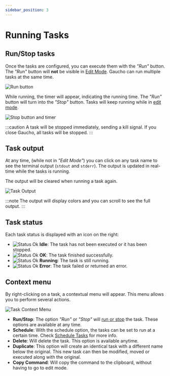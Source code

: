 ```yaml
---
sidebar_position: 3
---
```


# Running Tasks

## Run/Stop tasks

Once the tasks are configured, you can execute them with the _"Run"_ button.
The _"Run"_ button will **not** be visible in [Edit Mode](/docs/getting-started/creating-tasks#edit-mode).
Gaucho can run multiple tasks at the same time.

![Run button](/img/docs/run_button.png)

While running, the timer will appear, indicating the running time. The _"Run"_ button will turn into the _"Stop"_ button. Tasks will keep running while in [edit mode](/docs/getting-started/creating-tasks#edit-mode).

![Stop button and timer](/img/docs/task_running.png)

:::caution
A task will be stopped immediately, sending a kill signal. If you close Gaucho, all tasks will be stopped.
:::

## Task output

At any time, (while not in _"Edit Mode"_) you can click on any task name to see the terminal output (`stdout` and `stderr`). The output is updated in real-time while the tasks is running.

The output will be cleared when running a task again.

![Task Output](/img/docs/task_output.png)

:::note
The output will display colors and you can scroll to see the full output.
:::

## Task status

Each task status is displayed with an icon on the right:

* ![Status Ok](/img/docs/status_idle.png) **Idle**: The task has not been executed or it has been stopped.
* ![Status Ok](/img/docs/status_ok.png) **OK**: The task finished successfully.
* ![Status Ok](/img/docs/status_running.png) **Running**: The task is still running.
* ![Status Ok](/img/docs/status_error.png) **Error**: The task failed or returned an error.


## Context menu
By right-clicking on a task, a contextual menu will appear. This menu allows you to perform several actions.

![Task Context Menu](/img/docs/task_context_menu.png)

* **Run/Stop**: The option _"Run"_ or _"Stop"_ will [run or stop](#runstop-tasks) the task. These options are available at any time.
* **Schedule**: With the schedule option, the tasks can be set to run at a certain time. Check [Schedule Tasks](/docs/features/schedule-tasks) for more info.
* **Delete**: Will delete the task. This option is available anytime.
* **Duplicate**: This option will create an identical task with a different name below the original. This new task can then be modified, moved or executed along with the original.
* **Copy Command**: Will copy the command to the clipboard, without having to go to edit mode.
